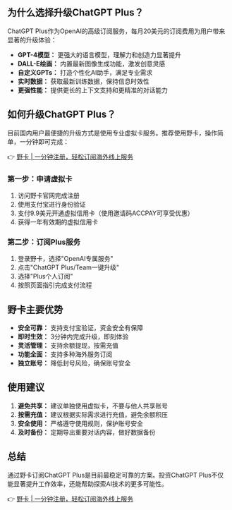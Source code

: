 ## 为什么选择升级ChatGPT Plus？

ChatGPT Plus作为OpenAI的高级订阅服务，每月20美元的订阅费用为用户带来显著的升级体验：

* **GPT-4模型：** 更强大的语言模型，理解力和创造力显著提升
* **DALL-E绘画：** 内置最新图像生成功能，激发创意灵感
* **自定义GPTs：** 打造个性化AI助手，满足专业需求
* **实时数据：** 获取最新训练数据，保持信息时效性
* **更强性能：** 提供更长的上下文支持和更精准的对话能力

## 如何升级ChatGPT Plus？

目前国内用户最便捷的升级方式是使用专业虚拟卡服务。推荐使用野卡，操作简单，一分钟即可完成：

👉 [野卡 | 一分钟注册，轻松订阅海外线上服务](https://bit.ly/bewildcard)

### 第一步：申请虚拟卡

1. 访问野卡官网完成注册
2. 使用支付宝进行身份验证
3. 支付9.9美元开通虚拟信用卡（使用邀请码ACCPAY可享受优惠）
4. 获得一年有效期的虚拟信用卡

### 第二步：订阅Plus服务

1. 登录野卡，选择"OpenAI专属服务"
2. 点击"ChatGPT Plus/Team一键升级"
3. 选择"Plus个人订阅"
4. 按照页面指引完成支付流程

## 野卡主要优势

* **安全可靠：** 支持支付宝验证，资金安全有保障
* **即时生效：** 3分钟内完成升级，即刻体验
* **灵活管理：** 支持余额提现，按需充值
* **功能全面：** 支持多种海外服务订阅
* **独立账号：** 降低封号风险，确保账号安全

## 使用建议

1. **避免共享：** 建议单独使用虚拟卡，不要与他人共享账号
2. **按需充值：** 建议根据实际需求进行充值，避免余额积压
3. **安全使用：** 严格遵守使用规则，保护账号安全
4. **及时备份：** 定期导出重要对话内容，做好数据备份

## 总结

通过野卡订阅ChatGPT Plus是目前最稳定可靠的方案。投资ChatGPT Plus不仅能显著提升工作效率，还能帮助探索AI技术的更多可能性。

👉 [野卡 | 一分钟注册，轻松订阅海外线上服务](https://bit.ly/bewildcard)